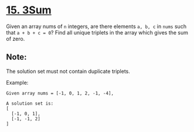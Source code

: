 [15. 3Sum](https://leetcode.com/problems/3sum/)
==========

Given an array nums of `n` integers, are there elements `a, b, c` in
`nums` such that `a + b + c = 0`? Find all unique triplets in the
array which gives the sum of zero.

Note:
-----
The solution set must not contain duplicate triplets.

Example:
```
Given array nums = [-1, 0, 1, 2, -1, -4],

A solution set is:
[
  [-1, 0, 1],
  [-1, -1, 2]
]
```
